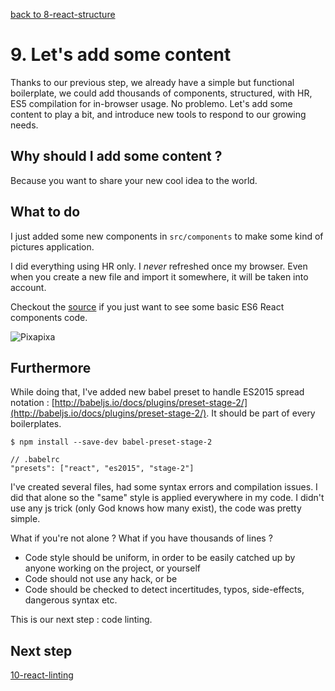 [back to 8-react-structure](https://github.com/chtefi/react-stack-step-by-step/tree/8-react-structure/)

# 9. Let's add some content

Thanks to our previous step, we already have a simple but functional boilerplate, we could add thousands of components, structured, with HR, ES5 compilation for in-browser usage. No problemo. Let's add some content to play a bit, and introduce new tools to respond to our growing needs.

## Why should I add some content ?

Because you want to share your new cool idea to the world.

## What to do

I just added some new components in `src/components` to make some kind of pictures application.

I did everything using HR only. I _never_ refreshed once my browser. Even when you create a new file and import it somewhere, it will be taken into account.

Checkout the [source](https://github.com/chtefi/react-boilerplates/tree/9-react-content/src/components) if you just want to see some basic ES6 React components code.

![Pixapixa](https://cdn.rawgit.com/chtefi/react-boilerplates/9-react-content/pixapixa.png)

## Furthermore

While doing that, I've added new babel preset to handle ES2015 spread notation : [http://babeljs.io/docs/plugins/preset-stage-2/](http://babeljs.io/docs/plugins/preset-stage-2/). It should be part of every boilerplates.

```
$ npm install --save-dev babel-preset-stage-2
```
```
// .babelrc
"presets": ["react", "es2015", "stage-2"]
```

I've created several files, had some syntax errors and compilation issues.
I did that alone so the "same" style is applied everywhere in my code. I didn't use any js trick (only God knows how many exist), the code was pretty simple.

What if you're not alone ? What if you have thousands of lines ?

- Code style should be uniform, in order to be easily catched up by anyone working on the project, or yourself
- Code should not use any hack, or be
- Code should be checked to detect incertitudes, typos, side-effects, dangerous syntax etc.

This is our next step : code linting.

## Next step

[10-react-linting](https://github.com/chtefi/react-stack-step-by-step/tree/10-react-linting)
